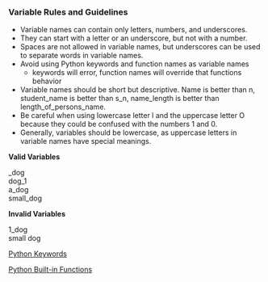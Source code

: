 ### Variable Rules and Guidelines

* Variable names can contain only letters, numbers, and underscores.
* They can start with a letter or an underscore, but not with a number. 
* Spaces are not allowed in variable names, but underscores can be used to separate words in variable names.
* Avoid using Python keywords and function names as variable names 
  - keywords will error, function names will override that functions behavior
* Variable names should be short but descriptive. Name is better than n, student_name is better than s_n, name_length is better than length_of_persons_name.
* Be careful when using lowercase letter l and the uppercase letter O because they could be confused with the numbers 1 and 0.
* Generally, variables should be lowercase, as uppercase letters in variable names have special meanings.

**Valid Variables**

_dog</br>
dog_1</br>
a_dog</br>
small_dog</br>

**Invalid Variables** 

1_dog</br>
small dog



[Python Keywords](https://docs.python.org/3/reference/lexical_analysis.html#keywords)


[Python Built-in Functions](https://docs.python.org/3/library/functions.html)


